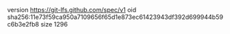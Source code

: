 version https://git-lfs.github.com/spec/v1
oid sha256:11e73f59ca950a7109656f65d1e873ec61423943df392d699944b59c6b3e2fb8
size 1296
